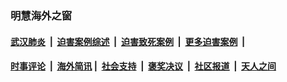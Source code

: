 
### 明慧海外之窗

####  [武汉肺炎](indexes/365.md?t=01311100) &nbsp;|&nbsp;  [迫害案例综述](indexes/328.md?t=01311100) &nbsp;|&nbsp; [迫害致死案例](indexes/277.md?t=01311100)  &nbsp;|&nbsp; [更多迫害案例](indexes/81.md?t=01311100)  &nbsp;|&nbsp; 
####  [时事评论](indexes/251.md?t=01311100) &nbsp;|&nbsp; [海外简讯](indexes/245.md?t=01311100)&nbsp;|&nbsp;  [社会支持](indexes/140.md?t=01311100) &nbsp;|&nbsp; [褒奖决议](indexes/282.md?t=01311100) &nbsp;|&nbsp; [社区报道](indexes/91.md?t=01311100)  &nbsp;|&nbsp; [天人之间](indexes/78.md?t=01311100) 

